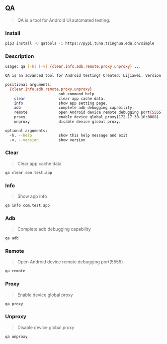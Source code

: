 ## QA
>QA is a tool for Android UI automated testing.

### Install
```bash
pip3 install -U qatools -i https://pypi.tuna.tsinghua.edu.cn/simple
```
### Description
```bash
usage: qa [-h] [-v] {clear,info,adb,remote,proxy,unproxy} ...

QA is an advanced tool for Android testing! Created: Lijiawei. Version 0.0.8

positional arguments:
  {clear,info,adb,remote,proxy,unproxy}
                        sub-command help
    clear               clear app cache data.
    info                show app setting page.
    adb                 complete adb debugging capability.
    remote              open Android device remote debugging port(5555).
    proxy               enable device global proxy(172.17.30.10:8888).
    unproxy             disable device global proxy.

optional arguments:
  -h, --help            show this help message and exit
  -v, --version         show version


```

### Clear
> Clear app cache data
```bash
qa clear com.test.app
```

### Info
> Show app info
```bash
qa info com.test.app
```

### Adb
> Complete adb debugging capability
```bash
qa adb
```

### Remote
> Open Android device remote debugging port(5555)
```bash
qa remote
```

### Proxy
> Enable device global proxy
```bash
qa proxy
```

### Unproxy
> Disable device global proxy
```bash
qa unproxy
```
